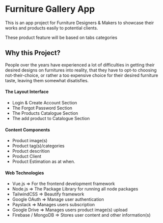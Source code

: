 # Furniture Gallery App
This is an app project for Furniture Designers &amp; Makers to showcase their works and products easily to potential clients.
<p>These product feature will be based on tabs categories</p>

<h2>Why this Project?</h2>
  <p>People over the years have experienced a lot of difficulties in getting their desired designs on furnitures into reality, that they have to opt-to choosing not-their-choice, or rather a too expensive choice for their desired furniture taste, leaving them somewhat disatisfies. </p>
<h4>The Layout Interface</h4>
<ul>
  <li>Login & Create Account Section</li>
  <li>The Forgot Password Section</li>
  <li>The Products Catalogue Section</li>
  <li>The add product to Catalogue Section</li>
</ul>
<h4>Content Components</h4>
<ul>
  <li>Product image(s)</li>
  <li>Product tag(s)/categories</li>
  <li>Product descrition</li>
  <li>Product Client</li>
  <li>Product Estimation as at when.</li>
</ul>
<h4>Web Technologies</h4>
<ul>
  <li>Vue.js => For the frontend development framework</li>
  <li>Node.js => The Package Library for running all node packages</li>
  <li>TailwindCSS => Beautify framework</li>
  <li>Google OAuth => Manage user authentication</li>
  <li>Paystack => Manages users subscription</li>
  <li>Google Drive => Manages users product image(s) upload</li>
  <li>Firebase / MongoDB => Stores user content and other information(s)</li>
</ul>
